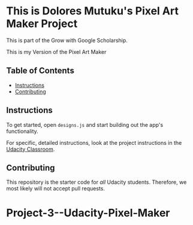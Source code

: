 # This is Dolores Mutuku's Pixel Art Maker Project
This is part of the Grow with Google Scholarship. 

This is my Version of the Pixel Art Maker

## Table of Contents

* [Instructions](#instructions)
* [Contributing](#contributing)

## Instructions

To get started, open `designs.js` and start building out the app's functionality.

For specific, detailed instructions, look at the project instructions in the [Udacity Classroom](https://classroom.udacity.com/me).

## Contributing

This repository is the starter code for _all_ Udacity students. Therefore, we most likely will not accept pull requests.
# Project-3--Udacity-Pixel-Maker
